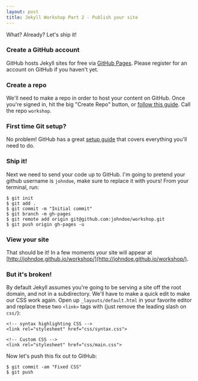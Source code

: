 ```yaml
---
layout: post
title: Jekyll Workshop Part 2 - Publish your site
---
```


What? Already? Let's ship it!

### Create a GitHub account

GitHub hosts Jekyll sites for free via [GitHub Pages](http://pages.github.com). Please register for an account on GitHub if you haven't yet.

### Create a repo

We'll need to make a repo in order to host your content on GitHub. Once you're signed in, hit the big "Create Repo" button, or [follow this guide](https://help.github.com/articles/create-a-repo). Call the repo `workshop`.

### First time Git setup?

No problem! GitHub has a great [setup guide](https://help.github.com/articles/set-up-git) that covers everything you'll need to do.

### Ship it!

Next we need to send your code up to GitHub. I'm going to pretend your github username is `johndoe`, make sure to replace it with yours! From your terminal, run:

    $ git init
    $ git add .
    $ git commit -m "Initial commit"
    $ git branch -m gh-pages
    $ git remote add origin git@github.com:johndoe/workshop.git
    $ git push origin gh-pages -u

### View your site

That should be it! In a few moments your site will appear at [http://johndoe.github.io/workshop/](http://johndoe.github.io/workshop/).

### But it's broken!

By default Jekyll assumes you're going to be serving a site off the root domain, and not in a subdirectory. We'll have to make a quick edit to make our CSS work again. Open up `_layouts/default.html` in your favorite editor and replace these two `<link>` tags with (just remove the leading slash on `css/`):

    <!-- syntax highlighting CSS -->
    <link rel="stylesheet" href="css/syntax.css">

    <!-- Custom CSS -->
    <link rel="stylesheet" href="css/main.css">

Now let's push this fix out to GitHub:

    $ git commit -am "Fixed CSS"
    $ git push
